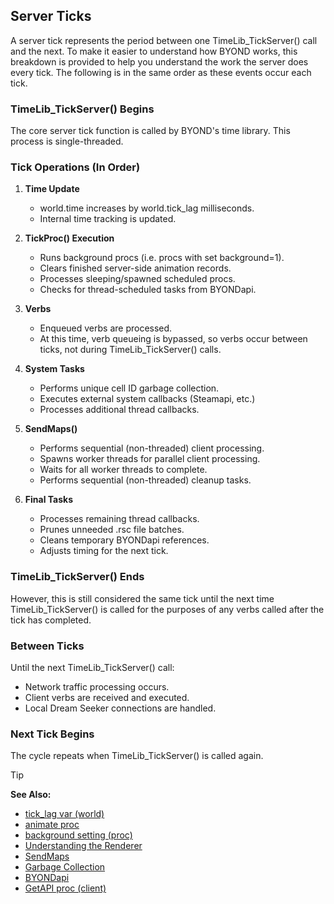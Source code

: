 ## Server Ticks

A server tick represents the period between one TimeLib_TickServer() call and the next.
To make it easier to understand how BYOND works, this breakdown is provided to help you
understand the work the server does every tick. The following is in the same order as these
events occur each tick.

### TimeLib_TickServer() Begins

The core server tick function is called by BYOND's time library. This process is single-threaded.

### Tick Operations (In Order)
1. **Time Update**
   + world.time increases by world.tick_lag milliseconds.
   + Internal time tracking is updated.

2. **TickProc() Execution**
   + Runs background procs (i.e. procs with set background=1).
   + Clears finished server-side animation records.
   + Processes sleeping/spawned scheduled procs.
   + Checks for thread-scheduled tasks from BYONDapi.
 
3. **Verbs**
   + Enqueued verbs are processed.
   + At this time, verb queueing is bypassed, so verbs occur between ticks, not during TimeLib_TickServer() calls.
 
4. **System Tasks**
   + Performs unique cell ID garbage collection.
   + Executes external system callbacks (Steamapi, etc.)
   + Processes additional thread callbacks.

5. **SendMaps()**
   + Performs sequential (non-threaded) client processing.
   + Spawns worker threads for parallel client processing.
   + Waits for all worker threads to complete.
   + Performs sequential (non-threaded) cleanup tasks.
 
6. **Final Tasks**
   + Processes remaining thread callbacks.
   + Prunes unneeded .rsc file batches.
   + Cleans temporary BYONDapi references.
   + Adjusts timing for the next tick.

### TimeLib_TickServer() Ends

However, this is still considered the same tick until the next time TimeLib_TickServer() is called for the purposes of any verbs called after the tick has completed.

### Between Ticks
Until the next TimeLib_TickServer() call:
  + Network traffic processing occurs.
  + Client verbs are received and executed.
  + Local Dream Seeker connections are handled.

### Next Tick Begins

The cycle repeats when TimeLib_TickServer() is called again.

> [!TIP]
> **See Also:**
> - [tick_lag var (world)](/ref/world/var/tick_lag.md)
> - [animate proc](/ref/proc/animate.md)
> - [background setting (proc)](/ref/proc/set_background.md)
> - [Understanding the Renderer](ref/notes/rendering/overview.md)
> - [SendMaps](ref/notes/sendmaps.md)
> - [Garbage Collection](/ref/DM/garbage.md)
> - [BYONDapi](/ref/appendix/Byondapi.md)
> - [GetAPI proc (client)](/ref/client/proc/GetAPI.md)
